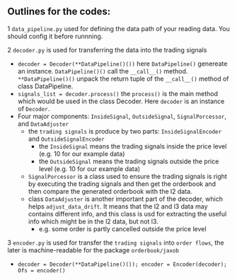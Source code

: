 ## Outlines for the codes:

1 `data_pipeline.py` used for defining the data path of your reading data. You should config it before runnning.

2 `decoder.py` is used for transferring the data into the trading signals 
  * `decoder = Decoder(**DataPipeline()())` here `DataPipeline()` genereate an instance. `DataPipeline()()` call the `__call__()` method. `**DataPipeline()()` unpack the return tuple of the `__call__()` method of class DataPipeline.
  * `signals_list = decoder.process()` the `process()` is the main method which would be used in the class Decoder. Here `decoder` is an instance of `Decoder`.
  * Four major components: `InsideSignal`, `OutsideSignal`, `SignalPorcessor`, and `DataAdjuster`
    * the `trading signals` is produce by two parts: `InsideSignalEncoder` and `OutsideSignalEncoder`
      * the `InsideSignal` means the trading signals inside the price level (e.g. 10 for our example data)
      * the `OutsideSignal` means the trading signals outside the price level (e.g. 10 for our example data)
     * `SignalPorcessor` is a class used to ensure the trading signals is right by executing the trading signals and then get the orderbook and then compare the generated orderbook with the l2 data.
    * class `DataAdjuster` is another important part of the decoder, which helps `adjust_data_drift`. It means that the l2 and l3 data may contains different info, and this class is usd for extracting the useful info which might be in the l2 data, but not l3.
      * e.g. some order is partly cancelled outside the price level

  
3 `encoder.py` is used for transfer the `trading signals` into `order flows`, the later is machine-readable for the package `orderbook/jaxob`
  * `decoder = Decoder(**DataPipeline()()); encoder = Encoder(decoder); Ofs = encoder()`

